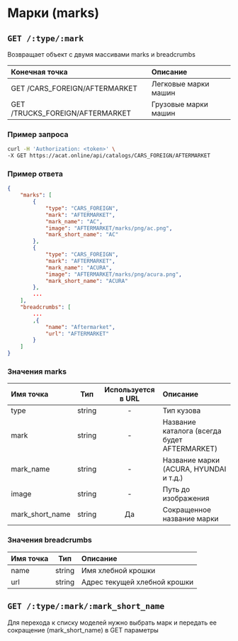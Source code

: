 # Марки (marks)

## `GET /:type/:mark`

Возвращает объект с двумя массивами marks и breadcrumbs

| Конечная точка | Описание |
| :---- | :--------------- |
| GET /CARS_FOREIGN/AFTERMARKET | Легковые марки машин |
| GET /TRUCKS_FOREIGN/AFTERMARKET | Грузовые марки машин |

### Пример запроса

```bash
curl -H 'Authorization: <token>' \
-X GET https://acat.online/api/catalogs/CARS_FOREIGN/AFTERMARKET
```

### Пример ответа

```json
{
    "marks": [
        {
            "type": "CARS_FOREIGN",
            "mark": "AFTERMARKET",
            "mark_name": "AC",
            "image": "AFTERMARKET/marks/png/ac.png",
            "mark_short_name": "AC"
        },
        {
            "type": "CARS_FOREIGN",
            "mark": "AFTERMARKET",
            "mark_name": "ACURA",
            "image": "AFTERMARKET/marks/png/acura.png",
            "mark_short_name": "ACURA"
        },
        ...
    ],
    "breadcrumbs": [
        ...
        ,{
            "name": "Aftermarket",
            "url": "AFTERMARKET"
        }
    ]
}
```

### Значения marks

| Имя точка | Тип | Используется в URL | Описание |
| :---- | :------: | :------: | :--------------- |
| type | string | - | Тип кузова |
| mark | string | - | Название каталога (всегда будет AFTERMARKET) |
| mark_name | string | - | Название марки (ACURA, HYUNDAI и т.д.) |
| image | string | - | Путь до изображения |
| mark_short_name | string | Да | Сокращенное название марки |

### Значения breadcrumbs

| Имя точка | Тип | Описание |
| :---- | :------: | :--------------- |
| name | string | Имя хлебной крошки |
| url | string | Адрес текущей хлебной крошки |


## `GET /:type/:mark/:mark_short_name`

Для перехода к списку моделей нужно выбрать марк и передать ее сокращение (mark_short_name) в GET параметры